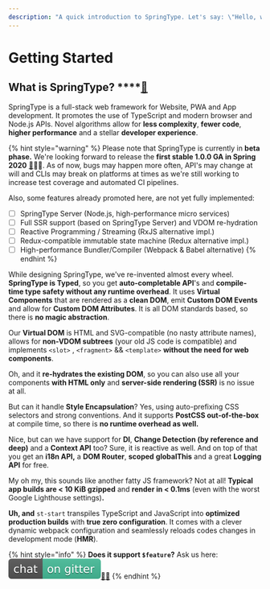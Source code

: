 ```yaml
---
description: "A quick introduction to SpringType. Let's say: \"Hello, world!\" \U0001F603"
---
```


# Getting Started

## What is SpringType? ****[🚀](https://emojipedia.org/rocket/)

SpringType is a full-stack web framework for Website, PWA and App development. It promotes the use of TypeScript and modern browser and Node.js APIs. Novel algorithms allow for **less complexity**, **fewer code**, **higher performance** and a stellar **developer experience**.

{% hint style="warning" %}
Please note that SpringType is currently in **beta phase.** We're looking forward to release the **first stable 1.0.0 GA in Spring 2020** [🌱](https://emojipedia.org/seedling/)🚀😎. As of now, bugs may happen more often, API's may change at will and CLIs may break on platforms at times as we're still working to increase test coverage and automated CI pipelines.

Also, some features already promoted here, are not yet fully implemented:

* [ ] SpringType Server \(Node.js, high-performance micro services\) 
* [ ] Full SSR support \(based on SpringType Server\) and VDOM re-hydration
* [ ] Reactive Programming / Streaming \(RxJS alternative impl.\)
* [ ] Redux-compatible immutable state machine \(Redux alternative impl.\)
* [ ] High-performance Bundler/Compiler \(Webpack & Babel alternative\)
{% endhint %}

While designing SpringType, we've re-invented almost every wheel. **SpringType is Typed**, so you get **auto-completable API**'s and **compile-time type safety without any runtime overhead**. It uses **Virtual  Components** that are rendered as a **clean DOM**, emit **Custom DOM Events** and allow for **Custom DOM Attributes**. It is all DOM standards based, so there is **no magic abstraction**.

Our **Virtual DOM** is HTML and SVG-compatible \(no nasty attribute names\), allows for **non-VDOM subtrees** \(your old JS code is compatible\) and implements `<slot>` , `<fragment>` && `<template>` **without the need for web components**. 

Oh, and it **re-hydrates the existing DOM**, so you can also use all your components **with HTML only** and **server-side rendering \(SSR\)** is no issue at all. 

But can it handle **Style Encapsulation**? Yes, using auto-prefixing CSS selectors and strong conventions. And it supports **PostCSS out-of-the-box** at compile time, so there is **no runtime overhead as well.**

Nice, but can we have support for **DI**, **Change Detection \(by reference and deep\)** and a **Context API** too? Sure, it is reactive as well. And on top of that you get an **i18n API,** a **DOM Router**, **scoped** **globalThis** and a great **Logging API** for free.

My oh my, this sounds like another fatty JS framework? Not at all! **Typical app builds are &lt; 10 KiB gzipped** and **render in &lt; 0.1ms** \(even with the worst Google Lighthouse settings\)**.**

**Uh, and**  `st-start` transpiles TypeScript and JavaScript into **optimized production builds** with **true zero configuration**. It comes with a clever dynamic webpack configuration and seamlessly reloads codes changes in development mode \(**HMR**\).

{% hint style="info" %}
 **Does it support `$feature`?** Ask us here: [![](.gitbook/assets/gitter.svg)](https://gitter.im/springtype-official/springtype?utm_source=badge&utm_medium=badge&utm_campaign=pr-badge)[💬](https://emojipedia.org/speech-balloon/)[🤓](https://emojipedia.org/nerd-face/)
{% endhint %}

